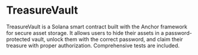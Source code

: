# TreasureVault
TreasureVault is a Solana smart contract built with the Anchor framework for secure asset storage. It allows users to hide their assets in a password-protected vault, unlock them with the correct password, and claim their treasure with proper authorization. Comprehensive tests are included.
